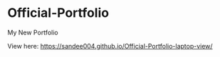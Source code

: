 # Official-Portfolio
My New Portfolio

View here: https://sandee004.github.io/Official-Portfolio-laptop-view/
